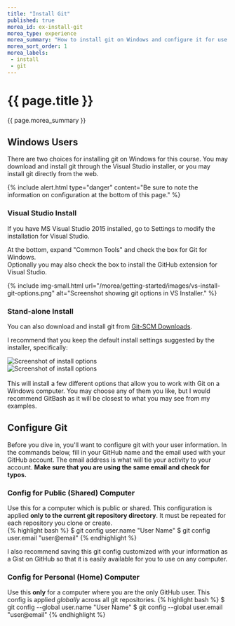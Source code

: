 ```yaml
---
title: "Install Git"
published: true
morea_id: ex-install-git
morea_type: experience
morea_summary: "How to install git on Windows and configure it for use on a public or private computer."
morea_sort_order: 1
morea_labels:
 - install
 - git
---
```


# {{ page.title }}
{{ page.morea_summary }}

## Windows Users
There are two choices for installing git on Windows for this course.  You may download and install git through the Visual Studio installer, or you may install git directly from the web.  

{% include alert.html type="danger" content="Be sure to note the information on configuration at the bottom of this page." %}

### Visual Studio Install
If you have MS Visual Studio 2015 installed, go to Settings to modify the installation for Visual Studio.

At the bottom, expand "Common Tools" and check the box for Git for Windows.  
Optionally you may also check the box to install the GitHub extension for Visual Studio.

{% include img-small.html url="/morea/getting-started/images/vs-install-git-options.png"
    alt="Screenshot showing git options in VS Installer."
%}


### Stand-alone Install
You can also download and install git from [Git-SCM Downloads](https://git-scm.com/download/win).

I recommend that you keep the default install settings suggested by the installer, specifically:
<div class="row">
<div class="col-md-6">
<img class="img-responsive" src="{{ "/morea/getting-started/images/git-install-opt1.png" | prepend:site.baseurl }}" alt="Screenshot of install options">
</div><div class="col-md-6">
<img class="img-responsive" src="{{ "/morea/getting-started/images/git-install-opt2.png" | prepend:site.baseurl }}" alt="Screenshot of install options">
</div>
</div>

<br>
This will install a few different options that allow you to work with Git on a Windows computer.  You may choose any of them you like, but I would recommend GitBash as it will be closest to what you may see from my examples.


## Configure Git
Before you dive in, you'll want to configure git with your user information. In the commands below, fill in your GitHub name and the email used with your GitHub account.  The email address is what will tie your activity to your account.  **Make sure that you are using the same email and check for typos.**

### Config for Public (Shared) Computer
Use this for a computer which is public or shared.  This configuration is applied __only to the current git repository directory__.  It must be repeated for each repository you clone or create.  
{% highlight bash %}
$ git config user.name "User Name"
$ git config user.email "user@email"
{% endhighlight %}

I also recommend saving this git config customized with your information as a Gist on GitHub so that it is easily available for you to use on any computer.

### Config for Personal (Home) Computer
Use this __only__ for a computer where you are the only GitHub user.  This config is applied *globally* across all git repositories.
{% highlight bash %}
$ git config --global user.name "User Name"
$ git config --global user.email "user@email"
{% endhighlight %}
